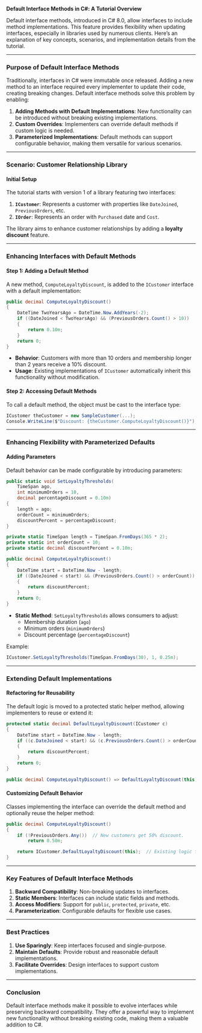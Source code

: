 **Default Interface Methods in C#: A Tutorial Overview**

Default interface methods, introduced in C# 8.0, allow interfaces to include method implementations. This feature provides flexibility when updating interfaces, especially in libraries used by numerous clients. Here’s an explanation of key concepts, scenarios, and implementation details from the tutorial.

---

### **Purpose of Default Interface Methods**
Traditionally, interfaces in C# were immutable once released. Adding a new method to an interface required every implementer to update their code, creating breaking changes. Default interface methods solve this problem by enabling:

1. **Adding Methods with Default Implementations**: New functionality can be introduced without breaking existing implementations.
2. **Custom Overrides**: Implementers can override default methods if custom logic is needed.
3. **Parameterized Implementations**: Default methods can support configurable behavior, making them versatile for various scenarios.

---

### **Scenario: Customer Relationship Library**

#### **Initial Setup**
The tutorial starts with version 1 of a library featuring two interfaces:
1. **`ICustomer`**: Represents a customer with properties like `DateJoined`, `PreviousOrders`, etc.
2. **`IOrder`**: Represents an order with `Purchased` date and `Cost`.

The library aims to enhance customer relationships by adding a **loyalty discount** feature.

---

### **Enhancing Interfaces with Default Methods**

#### **Step 1: Adding a Default Method**
A new method, `ComputeLoyaltyDiscount`, is added to the `ICustomer` interface with a default implementation:

```csharp
public decimal ComputeLoyaltyDiscount()
{
    DateTime TwoYearsAgo = DateTime.Now.AddYears(-2);
    if ((DateJoined < TwoYearsAgo) && (PreviousOrders.Count() > 10))
    {
        return 0.10m;
    }
    return 0;
}
```

- **Behavior**: Customers with more than 10 orders and membership longer than 2 years receive a 10% discount.
- **Usage**: Existing implementations of `ICustomer` automatically inherit this functionality without modification.

#### **Step 2: Accessing Default Methods**
To call a default method, the object must be cast to the interface type:

```csharp
ICustomer theCustomer = new SampleCustomer(...);
Console.WriteLine($"Discount: {theCustomer.ComputeLoyaltyDiscount()}");
```

---

### **Enhancing Flexibility with Parameterized Defaults**

#### **Adding Parameters**
Default behavior can be made configurable by introducing parameters:

```csharp
public static void SetLoyaltyThresholds(
    TimeSpan ago,
    int minimumOrders = 10,
    decimal percentageDiscount = 0.10m)
{
    length = ago;
    orderCount = minimumOrders;
    discountPercent = percentageDiscount;
}

private static TimeSpan length = TimeSpan.FromDays(365 * 2);
private static int orderCount = 10;
private static decimal discountPercent = 0.10m;

public decimal ComputeLoyaltyDiscount()
{
    DateTime start = DateTime.Now - length;
    if ((DateJoined < start) && (PreviousOrders.Count() > orderCount))
    {
        return discountPercent;
    }
    return 0;
}
```

- **Static Method**: `SetLoyaltyThresholds` allows consumers to adjust:
  - Membership duration (`ago`)
  - Minimum orders (`minimumOrders`)
  - Discount percentage (`percentageDiscount`)

Example:

```csharp
ICustomer.SetLoyaltyThresholds(TimeSpan.FromDays(30), 1, 0.25m);
```

---

### **Extending Default Implementations**

#### **Refactoring for Reusability**
The default logic is moved to a protected static helper method, allowing implementers to reuse or extend it:

```csharp
protected static decimal DefaultLoyaltyDiscount(ICustomer c)
{
    DateTime start = DateTime.Now - length;
    if ((c.DateJoined < start) && (c.PreviousOrders.Count() > orderCount))
    {
        return discountPercent;
    }
    return 0;
}

public decimal ComputeLoyaltyDiscount() => DefaultLoyaltyDiscount(this);
```

#### **Customizing Default Behavior**
Classes implementing the interface can override the default method and optionally reuse the helper method:

```csharp
public decimal ComputeLoyaltyDiscount()
{
    if (!PreviousOrders.Any())  // New customers get 50% discount.
        return 0.50m;

    return ICustomer.DefaultLoyaltyDiscount(this);  // Existing logic for others.
}
```

---

### **Key Features of Default Interface Methods**
1. **Backward Compatibility**: Non-breaking updates to interfaces.
2. **Static Members**: Interfaces can include static fields and methods.
3. **Access Modifiers**: Support for `public`, `protected`, `private`, etc.
4. **Parameterization**: Configurable defaults for flexible use cases.

---

### **Best Practices**
1. **Use Sparingly**: Keep interfaces focused and single-purpose.
2. **Maintain Defaults**: Provide robust and reasonable default implementations.
3. **Facilitate Overrides**: Design interfaces to support custom implementations.

---

### **Conclusion**
Default interface methods make it possible to evolve interfaces while preserving backward compatibility. They offer a powerful way to implement new functionality without breaking existing code, making them a valuable addition to C#.